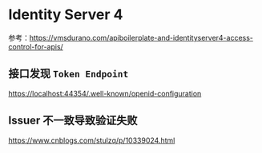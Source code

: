 # Identity Server 4


参考：<https://vmsdurano.com/apiboilerplate-and-identityserver4-access-control-for-apis/>

## 接口发现 `Token Endpoint`

<https://localhost:44354/.well-known/openid-configuration>

## Issuer 不一致导致验证失败

<https://www.cnblogs.com/stulzq/p/10339024.html>
